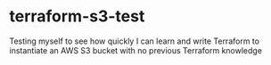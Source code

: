 # terraform-s3-test
Testing myself to see how quickly I can learn and write Terraform to instantiate an AWS S3 bucket with no previous Terraform knowledge
